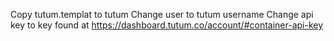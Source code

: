 Copy tutum.templat to tutum
Change user to tutum username
Change api key to key found at https://dashboard.tutum.co/account/#container-api-key


